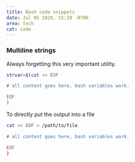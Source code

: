 ```yaml
---
title: Bash code snippets
date: Jul 05 2020, 15:29 -0700
area: tech
cat: code
---
```


### Multiline strings

Always forgetting this very important utility.

```bash
strvar=$(cat << EOF

# all content goes here, bash variables work.

EOF
)
```

To directly put the output into a file

```bash
cat << EOF > /path/to/file

# all content goes here, bash variables work.

EOF
)
```
